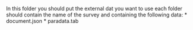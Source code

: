 In this folder you should put the external dat you want to use
each folder should contain the name of the survey and containing the following data:
    * document.json
    * paradata.tab